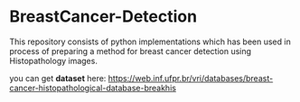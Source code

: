 # BreastCancer-Detection
This repository consists of python implementations which has been used in process of preparing a method for breast cancer detection using Histopathology images.


you can get **dataset** here: https://web.inf.ufpr.br/vri/databases/breast-cancer-histopathological-database-breakhis
